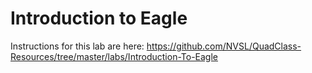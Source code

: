 # Introduction to Eagle

Instructions for this lab are here: https://github.com/NVSL/QuadClass-Resources/tree/master/labs/Introduction-To-Eagle

